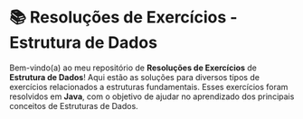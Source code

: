 # 📚 Resoluções de Exercícios - Estrutura de Dados

Bem-vindo(a) ao meu repositório de **Resoluções de Exercícios** de **Estrutura de Dados**! Aqui estão as soluções para diversos tipos de exercícios relacionados a estruturas fundamentais. Esses exercícios foram resolvidos em **Java**, com o objetivo de ajudar no aprendizado dos principais conceitos de Estruturas de Dados.
